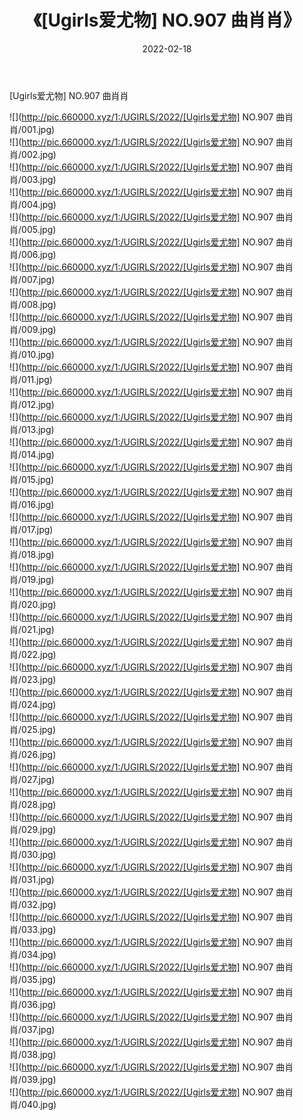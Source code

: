 ﻿---
layout: post
title:  《[Ugirls爱尤物] NO.907 曲肖肖》
date:   2022-02-18
img: http://pic.660000.xyz/1:/UGIRLS/2022/[Ugirls爱尤物] NO.907 曲肖肖/000.jpg
categories: [美女, 清纯, 唯美]
---

[Ugirls爱尤物] NO.907 曲肖肖

 ![](http://pic.660000.xyz/1:/UGIRLS/2022/[Ugirls爱尤物] NO.907 曲肖肖/001.jpg) <br>![](http://pic.660000.xyz/1:/UGIRLS/2022/[Ugirls爱尤物] NO.907 曲肖肖/002.jpg) <br>![](http://pic.660000.xyz/1:/UGIRLS/2022/[Ugirls爱尤物] NO.907 曲肖肖/003.jpg) <br>![](http://pic.660000.xyz/1:/UGIRLS/2022/[Ugirls爱尤物] NO.907 曲肖肖/004.jpg) <br>![](http://pic.660000.xyz/1:/UGIRLS/2022/[Ugirls爱尤物] NO.907 曲肖肖/005.jpg) <br>![](http://pic.660000.xyz/1:/UGIRLS/2022/[Ugirls爱尤物] NO.907 曲肖肖/006.jpg) <br>![](http://pic.660000.xyz/1:/UGIRLS/2022/[Ugirls爱尤物] NO.907 曲肖肖/007.jpg) <br>![](http://pic.660000.xyz/1:/UGIRLS/2022/[Ugirls爱尤物] NO.907 曲肖肖/008.jpg) <br>![](http://pic.660000.xyz/1:/UGIRLS/2022/[Ugirls爱尤物] NO.907 曲肖肖/009.jpg) <br>![](http://pic.660000.xyz/1:/UGIRLS/2022/[Ugirls爱尤物] NO.907 曲肖肖/010.jpg) <br>![](http://pic.660000.xyz/1:/UGIRLS/2022/[Ugirls爱尤物] NO.907 曲肖肖/011.jpg) <br>![](http://pic.660000.xyz/1:/UGIRLS/2022/[Ugirls爱尤物] NO.907 曲肖肖/012.jpg) <br>![](http://pic.660000.xyz/1:/UGIRLS/2022/[Ugirls爱尤物] NO.907 曲肖肖/013.jpg) <br>![](http://pic.660000.xyz/1:/UGIRLS/2022/[Ugirls爱尤物] NO.907 曲肖肖/014.jpg) <br>![](http://pic.660000.xyz/1:/UGIRLS/2022/[Ugirls爱尤物] NO.907 曲肖肖/015.jpg) <br>![](http://pic.660000.xyz/1:/UGIRLS/2022/[Ugirls爱尤物] NO.907 曲肖肖/016.jpg) <br>![](http://pic.660000.xyz/1:/UGIRLS/2022/[Ugirls爱尤物] NO.907 曲肖肖/017.jpg) <br>![](http://pic.660000.xyz/1:/UGIRLS/2022/[Ugirls爱尤物] NO.907 曲肖肖/018.jpg) <br>![](http://pic.660000.xyz/1:/UGIRLS/2022/[Ugirls爱尤物] NO.907 曲肖肖/019.jpg) <br>![](http://pic.660000.xyz/1:/UGIRLS/2022/[Ugirls爱尤物] NO.907 曲肖肖/020.jpg) <br>![](http://pic.660000.xyz/1:/UGIRLS/2022/[Ugirls爱尤物] NO.907 曲肖肖/021.jpg) <br>![](http://pic.660000.xyz/1:/UGIRLS/2022/[Ugirls爱尤物] NO.907 曲肖肖/022.jpg) <br>![](http://pic.660000.xyz/1:/UGIRLS/2022/[Ugirls爱尤物] NO.907 曲肖肖/023.jpg) <br>![](http://pic.660000.xyz/1:/UGIRLS/2022/[Ugirls爱尤物] NO.907 曲肖肖/024.jpg) <br>![](http://pic.660000.xyz/1:/UGIRLS/2022/[Ugirls爱尤物] NO.907 曲肖肖/025.jpg) <br>![](http://pic.660000.xyz/1:/UGIRLS/2022/[Ugirls爱尤物] NO.907 曲肖肖/026.jpg) <br>![](http://pic.660000.xyz/1:/UGIRLS/2022/[Ugirls爱尤物] NO.907 曲肖肖/027.jpg) <br>![](http://pic.660000.xyz/1:/UGIRLS/2022/[Ugirls爱尤物] NO.907 曲肖肖/028.jpg) <br>![](http://pic.660000.xyz/1:/UGIRLS/2022/[Ugirls爱尤物] NO.907 曲肖肖/029.jpg) <br>![](http://pic.660000.xyz/1:/UGIRLS/2022/[Ugirls爱尤物] NO.907 曲肖肖/030.jpg) <br>![](http://pic.660000.xyz/1:/UGIRLS/2022/[Ugirls爱尤物] NO.907 曲肖肖/031.jpg) <br>![](http://pic.660000.xyz/1:/UGIRLS/2022/[Ugirls爱尤物] NO.907 曲肖肖/032.jpg) <br>![](http://pic.660000.xyz/1:/UGIRLS/2022/[Ugirls爱尤物] NO.907 曲肖肖/033.jpg) <br>![](http://pic.660000.xyz/1:/UGIRLS/2022/[Ugirls爱尤物] NO.907 曲肖肖/034.jpg) <br>![](http://pic.660000.xyz/1:/UGIRLS/2022/[Ugirls爱尤物] NO.907 曲肖肖/035.jpg) <br>![](http://pic.660000.xyz/1:/UGIRLS/2022/[Ugirls爱尤物] NO.907 曲肖肖/036.jpg) <br>![](http://pic.660000.xyz/1:/UGIRLS/2022/[Ugirls爱尤物] NO.907 曲肖肖/037.jpg) <br>![](http://pic.660000.xyz/1:/UGIRLS/2022/[Ugirls爱尤物] NO.907 曲肖肖/038.jpg) <br>![](http://pic.660000.xyz/1:/UGIRLS/2022/[Ugirls爱尤物] NO.907 曲肖肖/039.jpg) <br>![](http://pic.660000.xyz/1:/UGIRLS/2022/[Ugirls爱尤物] NO.907 曲肖肖/040.jpg) <br>